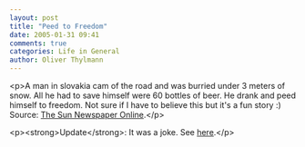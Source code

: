 ```yaml
---
layout: post
title: "Peed to Freedom"
date: 2005-01-31 09:41
comments: true
categories: Life in General
author: Oliver Thylmann
---
```



&lt;p&gt;A man in slovakia cam of the road and was burried under 3 meters of snow. All he had to save himself were 60 bottles of beer. He drank and peed himself to freedom. Not sure if I have to believe this but it's a fun story :) Source: [The Sun Newspaper Online](http://www.thesun.co.uk/article/0,,2-2005042739,00.html).&lt;/p&gt;

&lt;p&gt;&lt;strong&gt;Update&lt;/strong&gt;: It was a joke. See [here](http://www.theregister.co.uk/2005/02/03/avalanche_man_debunked/).&lt;/p&gt;


